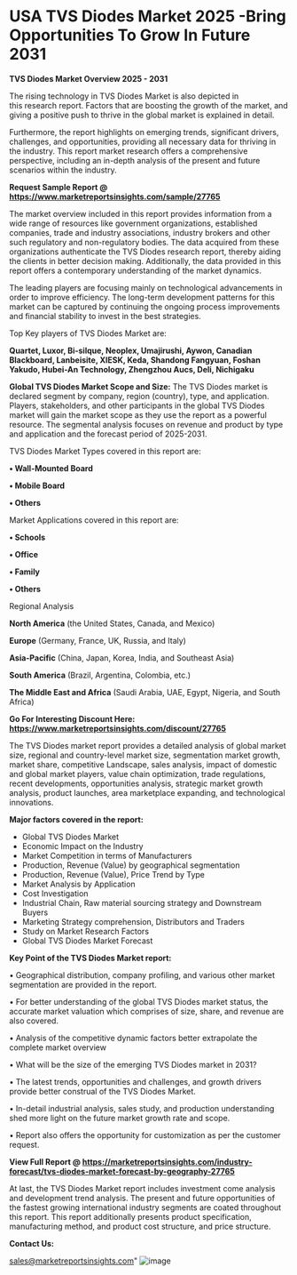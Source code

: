 # USA TVS Diodes Market 2025 -Bring Opportunities To Grow In Future 2031

<Strong> TVS Diodes Market Overview 2025 - 2031</strong>

The rising technology in TVS Diodes Market is also depicted in this research report. Factors that are boosting the growth of the market, and giving a positive push to thrive in the global market is explained in detail.

Furthermore, the report highlights on emerging trends, significant drivers, challenges, and opportunities, providing all necessary data for thriving in the industry. This report market research offers a comprehensive perspective, including an in-depth analysis of the present and future scenarios within the industry.

<strong>Request Sample Report @ <a href=https://www.marketreportsinsights.com/sample/27765>https://www.marketreportsinsights.com/sample/27765</a></strong>

The market overview included in this report provides information from a wide range of resources like government organizations, established companies, trade and industry associations, industry brokers and other such regulatory and non-regulatory bodies. The data acquired from these organizations authenticate the TVS Diodes research report, thereby aiding the clients in better decision making. Additionally, the data provided in this report offers a contemporary understanding of the market dynamics.

The leading players are focusing mainly on technological advancements in order to improve efficiency. The long-term development patterns for this market can be captured by continuing the ongoing process improvements and financial stability to invest in the best strategies.

Top Key players of TVS Diodes Market are:

<strong>Quartet, Luxor, Bi-silque, Neoplex, Umajirushi, Aywon, Canadian Blackboard, Lanbeisite, XIESK, Keda, Shandong Fangyuan, Foshan Yakudo, Hubei-An Technology, Zhengzhou Aucs, Deli, Nichigaku</strong>

<strong><b>Global TVS Diodes Market Scope and Size:</b></strong>
The TVS Diodes market is declared segment by company, region (country), type, and application. Players, stakeholders, and other participants in the global TVS Diodes market will gain the market scope as they use the report as a powerful resource. The segmental analysis focuses on revenue and product by type and application and the forecast period of 2025-2031.

TVS Diodes Market Types covered in this report are:

<strong>• Wall-Mounted Board

• Mobile Board

• Others</strong>

Market Applications covered in this report are:

<strong>• Schools

• Office

• Family

• Others</strong> 

Regional Analysis

<strong>North America</strong> (the United States, Canada, and Mexico)

<strong>Europe</strong> (Germany, France, UK, Russia, and Italy)

<strong>Asia-Pacific</strong> (China, Japan, Korea, India, and Southeast Asia)

<strong>South America</strong> (Brazil, Argentina, Colombia, etc.)

<strong>The Middle East and Africa</strong> (Saudi Arabia, UAE, Egypt, Nigeria, and South Africa)

<strong>Go For Interesting Discount Here: <a href=https://www.marketreportsinsights.com/discount/27765>https://www.marketreportsinsights.com/discount/27765</a></strong>

The TVS Diodes market report provides a detailed analysis of global market size, regional and country-level market size, segmentation market growth, market share, competitive Landscape, sales analysis, impact of domestic and global market players, value chain optimization, trade regulations, recent developments, opportunities analysis, strategic market growth analysis, product launches, area marketplace expanding, and technological innovations.

<strong><b>Major factors covered in the report:</b></strong>
<ul>
  <li>Global TVS Diodes Market </li>
  <li>Economic Impact on the Industry</li>
  <li>Market Competition in terms of Manufacturers</li>
  <li>Production, Revenue (Value) by geographical segmentation</li>
  <li>Production, Revenue (Value), Price Trend by Type</li>
  <li>Market Analysis by Application</li>
  <li>Cost Investigation</li>
  <li>Industrial Chain, Raw material sourcing strategy and Downstream Buyers</li>
  <li>Marketing Strategy comprehension, Distributors and Traders</li>
  <li>Study on Market Research Factors</li>
  <li>Global TVS Diodes Market Forecast</li>
</ul>

<strong><b>Key Point of the TVS Diodes Market report:</b></strong>

• Geographical distribution, company profiling, and various other market segmentation are provided in the report.

• For better understanding of the global TVS Diodes market status, the accurate market valuation which comprises of size, share, and revenue are also covered.

• Analysis of the competitive dynamic factors better extrapolate the complete market overview

• What will be the size of the emerging TVS Diodes market in 2031?

• The latest trends, opportunities and challenges, and growth drivers provide better construal of the TVS Diodes Market.

• In-detail industrial analysis, sales study, and production understanding shed more light on the future market growth rate and scope.

• Report also offers the opportunity for customization as per the customer request.

<strong><b>View Full Report @ <a href=https://marketreportsinsights.com/industry-forecast/tvs-diodes-market-forecast-by-geography-27765>https://marketreportsinsights.com/industry-forecast/tvs-diodes-market-forecast-by-geography-27765</a></b></strong>


At last, the TVS Diodes Market report includes investment come analysis and development trend analysis. The present and future opportunities of the fastest growing international industry segments are coated throughout this report. This report additionally presents product specification, manufacturing method, and product cost structure, and price structure.

<strong>Contact Us:</strong>

sales@marketreportsinsights.com"
![image](https://github.com/user-attachments/assets/7fb8401d-3eec-4c74-858a-16cf0856619d)

